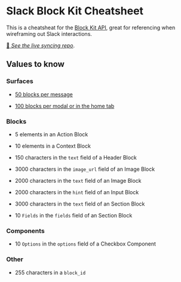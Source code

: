 # Slack Block Kit Cheatsheet
This is a cheatsheat for the [Block Kit API](https://api.slack.com/block-kit), great for referencing when wireframing out Slack interactions.

[🔁 _See the live syncing repo_](https://github.com/instantish/slack-blockkit-cheatsheet).

## Values to know

### Surfaces

- [50 blocks per message](https://api.slack.com/reference/block-kit/blocks#:~:text=You%20can%20include%20up%20to,in%20modals%20or%20home%20tabs.)

- [100 blocks per modal or in the home tab](https://api.slack.com/reference/block-kit/blocks#:~:text=You%20can%20include%20up%20to,in%20modals%20or%20home%20tabs.)

### Blocks

- 5 elements in an Action Block

- 10 elements in a Context Block

- 150 characters in the `text` field of a Header Block

- 3000 characters in the `image_url` field of an Image Block

- 2000 characters in the `text` field of an Image Block

- 2000 characters in the `hint` field of an Input Block

- 3000 characters in the `text` field of an Section Block

- 10 `Fields` in the `fields` field of an Section Block

### Components

- 10 `Options` in the `options` field of a Checkbox Component

### Other

- 255 characters in a `block_id`
